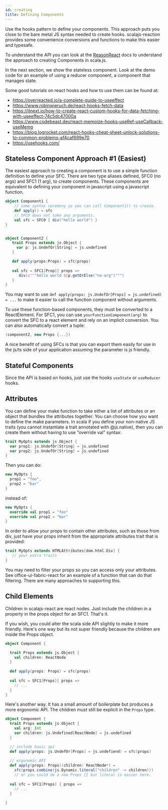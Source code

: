 ```yaml
---
id: creating
title: Defining Components
---
```


Use the hooks pattern to define your components. This approach puts you close to
the bare metal JS syntax needed to create hooks. scalajs-reaction provides some
convenience conversions and functions to make this easier and typesafe.

To understand the API you can look at the
[ReasonReact](https://reasonml.github.io/reason-react) docs to understand the
approach to creating Components in scala.js.

In the next section, we show the stateless component. Look at the
demo code for an example of using a reducer component, a component that manages
state.

Some good tutorials on react hooks and how to use them can be found at:
* https://overreacted.io/a-complete-guide-to-useeffect
* https://www.robinwieruch.de/react-hooks-fetch-data
* https://itnext.io/how-to-create-react-custom-hooks-for-data-fetching-with-useeffect-74c5dc47000a
* https://www.codebeast.dev/react-memoize-hooks-useRef-useCallback-useMemo
* https://blog.logrocket.com/react-hooks-cheat-sheet-unlock-solutions-to-common-problems-af4caf699e70
* https://usehooks.com/

## Stateless Component Approach #1 (Easiest)

The easiest approach to creating a component is to use a simple function
definition to define your SFC. There are two type aliases defined, SFC0 (no
args) and SFC1 (1 arg), to create components. These components are equivalent to
defining your component in javascript using a javascript function.

```scala
object Component1 {
    // some syntax ceremony so you can call Component1() to create.
    def apply() = sfc
    // SFC0 does not take any arguments.
    val sfc = SFC0 { div("hello world") }
}


object Component2 {
   trait Props extends js.Object {
     var p: js.UndefOr[String] = js.undefined
   }

   def apply(props:Props) = sfc(props)
   
   val sfc = SFC1[Prop]{ props =>
      div(s"""hello world ${p.getOrElse("no-arg")""")
   }
}
```

You may want to use `def apply(props: js.UndefOr[Props] = js.undefined) = ...`
to make it easier to call the function component without arguments.

To use these function-based components, they must be converted to a
ReactElement. For SFC1, you can use `yourFunctionComponent(arg)` to convert the
SFC to a react element and rely on an implicit conversion. You can also
automatically convert a tuple:

```scala
(component2, new Props {...})
```

A nice benefit of using SFCs is that you can export them easily for use in the
js/ts side of your application assuming the parameter is js friendly.

## Stateful Components

Since the API is based on hooks, just use the hooks `useState` or `useReducer`
hooks.

## Attributes

You can define your make function to take either a list of attributes or an
object that bundles the attributes together. You can choose how you want to
define the make parameters.  In scala if you define your non-native JS traits
(you cannot instantiate a trait annotated with @js.native), then you can create
them without having to use "override val" syntax:

```scala
trait MyOpts extends js.Object {
  var prop1: js.UndefOr[String] = js.undefined
  var prop2: js.UndefOr[String] = js.undefined
}
```
Then you can do:
```scala
new MyOpts { 
  prop1 = "foo",
  prop2 = "bar"
}
```
instead of:

```scala
new MyOpts {
  override val prop1 = "foo"
  override val prop2 = "bar"
}
```

In order to allow your props to contain other attributes, such as those from
div, just have your props inherit from the appropriate attributes trait that is
provided:

```scala
trait MyOpts extends HTMLAttributes[dom.html.Div] {
   // your extra traits
}
```

You may need to filter your props so you can access only your attributes. See
office-ui-fabric-react for an example of a function that can do that
filtering. There are many approaches to supporting this.

## Child Elements

Children in scalajs-react are react nodes. Just include the children in a
property in the props object for an SFC1. That's it. 

If you wish, you could alter the scala side API slightly to make it more
friendly. Here's one way but its not super friendly because the children
are inside the Props object.

```scala
object Component {

  trait Props extends js.Object {
    val children: ReactNode
  }
  
  def apply(props: Props) = sfc(props)
  
  val sfc = SFC1[Props]{ props =>
    // ...
  }
}
```

Here's another way. It has a small amount of boilerplate but produces a more
ergonomic API. The children must still be explicit in the `Props` type.

```scala
object Component {
  trait Props extends js.Object {
    val arg: Int
    var children: js.Undefined[ReactNode] = js.undefined
  }

  // include basic api
  def apply(props: js.UndefOr[Props] = js.undefiend) = sfc(props)
 
  // ergonomic API 
  def apply(props: Props)(children: ReactNode*) = 
    sfc(props.combine(js.Dynamic.literal("children" -> children)))
    // or you could do a new Props {} but literal is easier here.
  
  val sfc = SFC1[Props] { props =>
    // ...
  }
  
}
```
